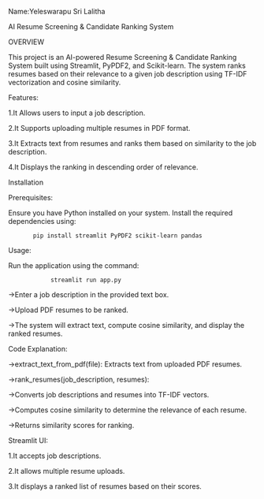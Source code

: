 Name:Yeleswarapu Sri Lalitha



AI Resume Screening & Candidate Ranking System

OVERVIEW

This project is an AI-powered Resume Screening & Candidate Ranking System built using Streamlit, PyPDF2, and Scikit-learn. The system ranks resumes based on their relevance to a given job description using TF-IDF vectorization and cosine similarity.

Features:

1.It Allows users to input a job description.

2.It Supports uploading multiple resumes in PDF format.

3.It Extracts text from resumes and ranks them based on similarity to the job description.

4.It Displays the ranking in descending order of relevance.

Installation

Prerequisites:

Ensure you have Python installed on your system. Install the required dependencies using:

           pip install streamlit PyPDF2 scikit-learn pandas

Usage:

Run the application using the command:

                streamlit run app.py

->Enter a job description in the provided text box.

->Upload PDF resumes to be ranked.

->The system will extract text, compute cosine similarity, and display the ranked resumes.

Code Explanation:

->extract_text_from_pdf(file): Extracts text from uploaded PDF resumes.

->rank_resumes(job_description, resumes):

->Converts job descriptions and resumes into TF-IDF vectors.

->Computes cosine similarity to determine the relevance of each resume.

->Returns similarity scores for ranking.

Streamlit UI:

1.It accepts job descriptions.

2.It allows multiple resume uploads.

3.It displays a ranked list of resumes based on their scores.





